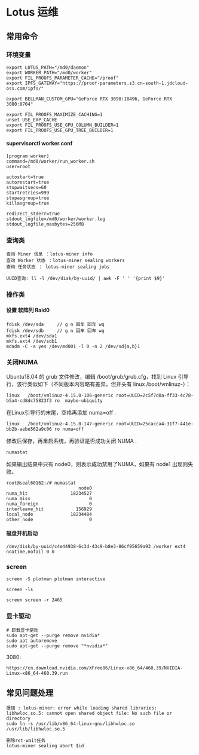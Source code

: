 # Lotus 运维

## 常用命令

### 环境变量

```
export LOTUS_PATH="/md0/daemon"
export WORKER_PATH="/md0/worker"
export FIL_PROOFS_PARAMETER_CACHE="/proof"
export IPFS_GATEWAY="https://proof-parameters.s3.cn-south-1.jdcloud-oss.com/ipfs/"

export BELLMAN_CUSTOM_GPU="GeForce RTX 3090:10496, GeForce RTX 3080:8704"

export FIL_PROOFS_MAXIMIZE_CACHING=1
unset USE_EXP_CACHE
export FIL_PROOFS_USE_GPU_COLUMN_BUILDER=1
export FIL_PROOFS_USE_GPU_TREE_BUILDER=1
```
#### supervisorctl worker.conf
```
[program:worker]
command=/md0/worker/run_worker.sh
user=root

autostart=true
autorestart=true
stopwaitsecs=60
startretries=999
stopasgroup=true
killasgroup=true

redirect_stderr=true
stdout_logfile=/md0/worker/worker.log
stdout_logfile_maxbytes=256MB
```

### 查询类

```
查询 Miner 信息 ：lotus-miner info
查询 Worker 状态 ：lotus-miner sealing workers
查询 任务状态 ： lotus-miner sealing jobs

UUID查询: ll -l /dev/disk/by-uuid/ | awk -F ' ' '{print $9}'
```

### 操作类

#### 设置 软阵列 Raid0
```
fdisk /dev/sda     // g n 回车 回车 wq
fdisk /dev/sdb     // g n 回车 回车 wq
mkfs.ext4 /dev/sda1
mkfs.ext4 /dev/sdb1
mdadm -C -a yes /dev/md001 -l 0 -n 2 /dev/sd{a,b}1
```

### 关闭NUMA
Ubuntu18.04 的 grub 文件修改，编辑 /boot/grub/grub.cfg，找到 Linux 引导行，该行类似如下（不同版本内容略有差异，但开头有 linux /boot/vmlinuz-）：
```
linux   /boot/vmlinuz-4.15.0-106-generic root=UUID=2c5f7d8a-ff33-4c78-b5a4-cd8dc75823f3 ro  maybe-ubiquity
```
在Linux引导行的末尾，空格再添加 numa=off .

```
linux   /boot/vmlinuz-4.15.0-147-generic root=UUID=25cacca4-31f7-441e-bb2b-aebe562a9c06 ro numa=off
```

修改后保存，再重启系统，再验证是否成功关闭 NUMA .
```
numastat
```
如果输出结果中只有 node0，则表示成功禁用了NUMA，如果有 node1 出现则失败。

```
root@seal60162:/# numastat
                           node0
numa_hit                18234527
numa_miss                      0
numa_foreign                   0
interleave_hit            156929
local_node              18234484
other_node                     0
```

#### 磁盘开机启动
```
/dev/disk/by-uuid/c4e44938-6c3d-43c9-b8e3-86cf95659a93 /worker ext4 noatime,nofail 0 0
```
### screen

```
screen -S plotman plotman interactive

screen -ls

screen screen -r 2465
```


### 显卡驱动
```
# 卸载显卡驱动
sudo apt-get --purge remove nvidia*
sudo apt autoremove
sudo apt-get --purge remove "*nvidia*"
```

3080:
```
https://cn.download.nvidia.com/XFree86/Linux-x86_64/460.39/NVIDIA-Linux-x86_64-460.39.run
```

## 常见问题处理

```
报错 : lotus-miner: error while loading shared libraries: libhwloc.so.5: cannot open shared object file: No such file or directory
sudo ln -s /usr/lib/x86_64-linux-gnu/libhwloc.so /usr/lib/libhwloc.so.5
```

```
删除ret-wait任务
lotus-miner sealing abort $id
```
